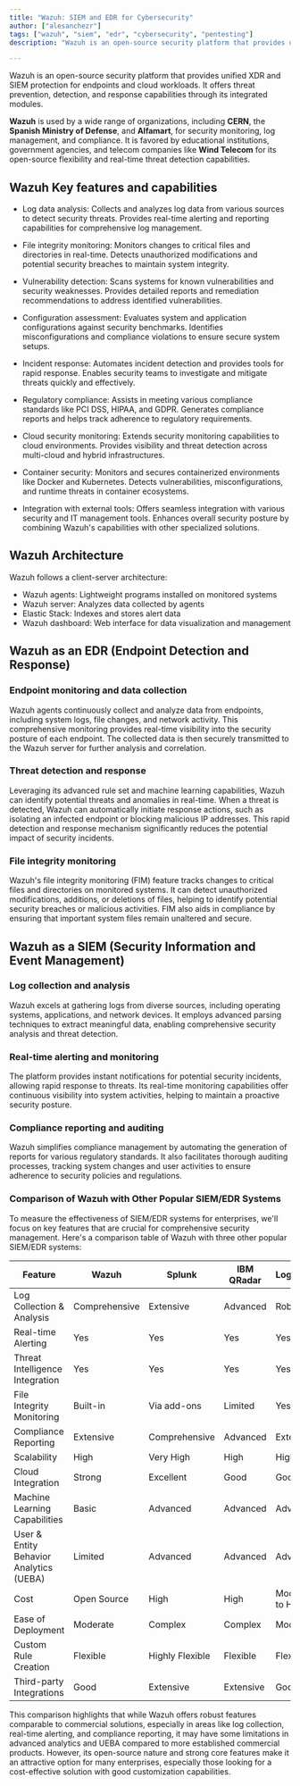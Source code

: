 ```yaml
---
title: "Wazuh: SIEM and EDR for Cybersecurity"
author: ["alesanchezr"]
tags: ["wazuh", "siem", "edr", "cybersecurity", "pentesting"]
description: "Wazuh is an open-source security platform that provides unified XDR and SIEM protection for endpoints and cloud workloads. It offers threat prevention, detection, and response capabilities through its integrated modules."

---
```


Wazuh is an open-source security platform that provides unified XDR and SIEM protection for endpoints and cloud workloads. It offers threat prevention, detection, and response capabilities through its integrated modules.

**Wazuh** is used by a wide range of organizations, including **CERN**, the **Spanish Ministry of Defense**, and **Alfamart**, for security monitoring, log management, and compliance. It is favored by educational institutions, government agencies, and telecom companies like **Wind Telecom** for its open-source flexibility and real-time threat detection capabilities.

## Wazuh Key features and capabilities

- Log data analysis: Collects and analyzes log data from various sources to detect security threats. Provides real-time alerting and reporting capabilities for comprehensive log management.

- File integrity monitoring: Monitors changes to critical files and directories in real-time.
  Detects unauthorized modifications and potential security breaches to maintain system integrity.

- Vulnerability detection: Scans systems for known vulnerabilities and security weaknesses.
  Provides detailed reports and remediation recommendations to address identified vulnerabilities.

- Configuration assessment: Evaluates system and application configurations against security benchmarks. Identifies misconfigurations and compliance violations to ensure secure system setups.

- Incident response: Automates incident detection and provides tools for rapid response. Enables security teams to investigate and mitigate threats quickly and effectively.

- Regulatory compliance: Assists in meeting various compliance standards like PCI DSS, HIPAA, and GDPR. Generates compliance reports and helps track adherence to regulatory requirements.

- Cloud security monitoring: Extends security monitoring capabilities to cloud environments. Provides visibility and threat detection across multi-cloud and hybrid infrastructures.

- Container security: Monitors and secures containerized environments like Docker and Kubernetes. Detects vulnerabilities, misconfigurations, and runtime threats in container ecosystems.

- Integration with external tools: Offers seamless integration with various security and IT management tools. Enhances overall security posture by combining Wazuh's capabilities with other specialized solutions.

## Wazuh Architecture

Wazuh follows a client-server architecture:

- Wazuh agents: Lightweight programs installed on monitored systems
- Wazuh server: Analyzes data collected by agents
- Elastic Stack: Indexes and stores alert data
- Wazuh dashboard: Web interface for data visualization and management

## Wazuh as an EDR (Endpoint Detection and Response)

### Endpoint monitoring and data collection

Wazuh agents continuously collect and analyze data from endpoints, including system logs, file changes, and network activity. This comprehensive monitoring provides real-time visibility into the security posture of each endpoint. The collected data is then securely transmitted to the Wazuh server for further analysis and correlation.

### Threat detection and response

Leveraging its advanced rule set and machine learning capabilities, Wazuh can identify potential threats and anomalies in real-time. When a threat is detected, Wazuh can automatically initiate response actions, such as isolating an infected endpoint or blocking malicious IP addresses. This rapid detection and response mechanism significantly reduces the potential impact of security incidents.

### File integrity monitoring

Wazuh's file integrity monitoring (FIM) feature tracks changes to critical files and directories on monitored systems. It can detect unauthorized modifications, additions, or deletions of files, helping to identify potential security breaches or malicious activities. FIM also aids in compliance by ensuring that important system files remain unaltered and secure.

## Wazuh as a SIEM (Security Information and Event Management)

### Log collection and analysis
Wazuh excels at gathering logs from diverse sources, including operating systems, applications, and network devices. It employs advanced parsing techniques to extract meaningful data, enabling comprehensive security analysis and threat detection.

### Real-time alerting and monitoring
The platform provides instant notifications for potential security incidents, allowing rapid response to threats. Its real-time monitoring capabilities offer continuous visibility into system activities, helping to maintain a proactive security posture.

### Compliance reporting and auditing
Wazuh simplifies compliance management by automating the generation of reports for various regulatory standards. It also facilitates thorough auditing processes, tracking system changes and user activities to ensure adherence to security policies and regulations.


### Comparison of Wazuh with Other Popular SIEM/EDR Systems

To measure the effectiveness of SIEM/EDR systems for enterprises, we'll focus on key features that are crucial for comprehensive security management. Here's a comparison table of Wazuh with three other popular SIEM/EDR systems:

| Feature | Wazuh | Splunk | IBM QRadar | LogRhythm |
|---------|-------|--------|------------|-----------|
| Log Collection & Analysis | Comprehensive | Extensive | Advanced | Robust |
| Real-time Alerting | Yes | Yes | Yes | Yes |
| Threat Intelligence Integration | Yes | Yes | Yes | Yes |
| File Integrity Monitoring | Built-in | Via add-ons | Limited | Yes |
| Compliance Reporting | Extensive | Comprehensive | Advanced | Extensive |
| Scalability | High | Very High | High | High |
| Cloud Integration | Strong | Excellent | Good | Good |
| Machine Learning Capabilities | Basic | Advanced | Advanced | Advanced |
| User & Entity Behavior Analytics (UEBA) | Limited | Advanced | Advanced | Advanced |
| Cost | Open Source | High | High | Moderate to High |
| Ease of Deployment | Moderate | Complex | Complex | Moderate |
| Custom Rule Creation | Flexible | Highly Flexible | Flexible | Flexible |
| Third-party Integrations | Good | Extensive | Extensive | Good |

This comparison highlights that while Wazuh offers robust features comparable to commercial solutions, especially in areas like log collection, real-time alerting, and compliance reporting, it may have some limitations in advanced analytics and UEBA compared to more established commercial products. However, its open-source nature and strong core features make it an attractive option for many enterprises, especially those looking for a cost-effective solution with good customization capabilities.

